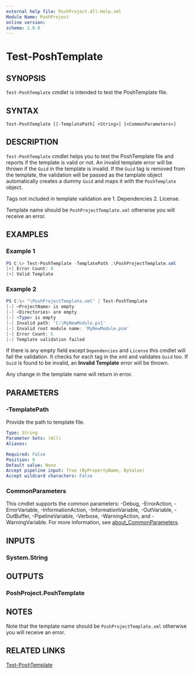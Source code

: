 ```yaml
---
external help file: PoshProject.dll-Help.xml
Module Name: PoshProject
online version:
schema: 2.0.0
---
```


# Test-PoshTemplate

## SYNOPSIS
`Test-PoshTemplate` cmdlet is intended to test the PoshTemplate file.

## SYNTAX

```
Test-PoshTemplate [[-TemplatePath] <String>] [<CommonParameters>]
```

## DESCRIPTION
`Test-PoshTemplate` cmdlet helps you to test the PoshTemplate file and reports if the template is valid or not. An invalid template error will be thrown 
if the `Guid` in the template is invalid. If the `Guid` tag is removed from the template, the validation will be passed as the tamplate object
automatically creates a dummy `Guid` and maps it with the `PoshTemplate` object.

Tags not included in template validation are 1. Dependencies 2. License.

Template name should be `PoshProjectTemplate.xml` otherwise you will receive an error.

## EXAMPLES

### Example 1
```powershell
PS C:\> Test-PoshTemplate -TemplatePath .\PoshProjectTemplate.xml
[+] Error Count: 0
[+] Valid Template
```

### Example 2
```powershell
PS C:\> "\PoshProjectTemplate.xml" | Test-PoshTemplate
[-] <ProjectName> is empty
[-] <Directories> are empty
[-] <Type> is empty
[-] Invalid path: 'C:\MyNewModule.ps1'
[-] Invalid root module name: 'MyNewModule.psm'
[-] Error Count: 5
[-] Template validation failed
```

If there is any empty field except `Dependencies` and `License` this cmdlet will fail the validation. It checks for each tag in the xml and validates `Guid` too. If `Guid` is found
to be invalid, an **Invalid Template** error will be thrown.

Any change in the template name will return in error.

## PARAMETERS

### -TemplatePath
Provide the path to template file.

```yaml
Type: String
Parameter Sets: (All)
Aliases:

Required: False
Position: 0
Default value: None
Accept pipeline input: True (ByPropertyName, ByValue)
Accept wildcard characters: False
```

### CommonParameters
This cmdlet supports the common parameters: -Debug, -ErrorAction, -ErrorVariable, -InformationAction, -InformationVariable, -OutVariable, -OutBuffer, -PipelineVariable, -Verbose, -WarningAction, and -WarningVariable. For more information, see [about_CommonParameters](http://go.microsoft.com/fwlink/?LinkID=113216).

## INPUTS

### System.String

## OUTPUTS

### PoshProject.PoshTemplate

## NOTES

Note that the template name should be `PoshProjectTemplate.xml` otherwise you will receive an error.

## RELATED LINKS

[Test-PoshTemplate](https://github.com/IndividualsinDemand/PoshProject/blob/master/docs/Test-PoshTemplate.md)